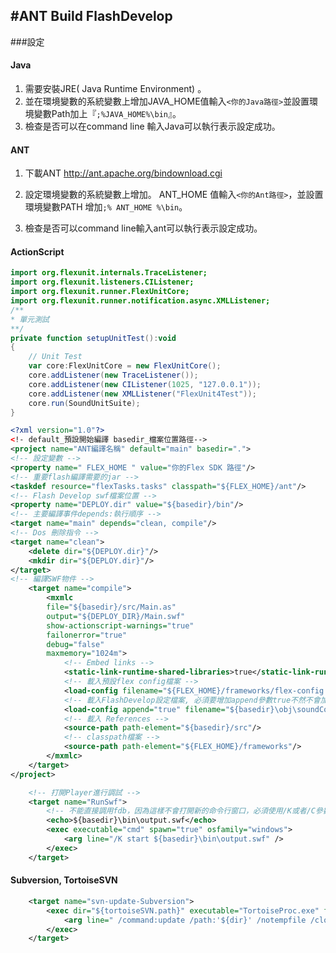 #ANT Build FlashDevelop
-----
###設定
#### Java
1.	需要安裝JRE( Java Runtime Environment) 。
2.	並在環境變數的系統變數上增加JAVA_HOME值輸入`<你的Java路徑>`並設置環境變數Path加上『`;%JAVA_HOME%\bin`』。
3.	檢查是否可以在command line 輸入Java可以執行表示設定成功。

#### ANT
1.	下載ANT http://ant.apache.org/bindownload.cgi

2.	設定環境變數的系統變數上增加。
ANT_HOME 值輸入`<你的Ant路徑>`，並設置環境變數PATH 增加`;% ANT_HOME %\bin`。
3.	檢查是否可以command line輸入ant可以執行表示設定成功。

#### ActionScript
```actionscript
import org.flexunit.internals.TraceListener;
import org.flexunit.listeners.CIListener;
import org.flexunit.runner.FlexUnitCore;
import org.flexunit.runner.notification.async.XMLListener;
/**
* 單元測試
**/
private function setupUnitTest():void
{
    // Unit Test
    var core:FlexUnitCore = new FlexUnitCore();
    core.addListener(new TraceListener());
    core.addListener(new CIListener(1025, "127.0.0.1")); 
    core.addListener(new XMLListener("FlexUnit4Test"));
    core.run(SoundUnitSuite);
}
```


```xml
<?xml version="1.0"?>
<!- default_預設開始編譯 basedir_檔案位置路徑-->
<project name="ANT編譯名稱" default="main" basedir=".">
<!-- 設定變數 -->
<property name=" FLEX_HOME " value="你的Flex SDK 路徑"/>
<!-- 重要flash編譯需要的jar -->
<taskdef resource="flexTasks.tasks" classpath="${FLEX_HOME}/ant"/>
<!-- Flash Develop swf檔案位置 -->
<property name="DEPLOY.dir" value="${basedir}/bin"/>
<!-- 主要編譯事件depends:執行順序 -->
<target name="main" depends="clean, compile"/>
<!-- Dos 刪除指令 -->
<target name="clean">
    <delete dir="${DEPLOY.dir}"/>
    <mkdir dir="${DEPLOY.dir}"/>
</target>
<!-- 編譯SWF物件 -->
    <target name="compile">
        <mxmlc
        file="${basedir}/src/Main.as"
        output="${DEPLOY_DIR}/Main.swf"  
        show-actionscript-warnings="true" 
        failonerror="true" 
        debug="false" 
        maxmemory="1024m">
            <!-- Embed links -->
            <static-link-runtime-shared-libraries>true</static-link-runtime-shared-libraries>
            <!-- 載入預設flex config檔案 -->
            <load-config filename="${FLEX_HOME}/frameworks/flex-config.xml"/>
            <!-- 載入FlashDevelop設定檔案, 必須要增加append參數true不然不會加入此設定檔案 -->
            <load-config append="true" filename="${basedir}\obj\soundConfig.xml"/>
            <!-- 載入 References -->
            <source-path path-element="${basedir}/src"/>
            <!-- classpath檔案 -->
            <source-path path-element="${FLEX_HOME}/frameworks"/>
        </mxmlc>
    </target>
</project>
```
```xml
	<!-- 打開Player進行調試 -->
	<target name="RunSwf">
		<!-- 不能直接調用fdb，因為這樣不會打開新的命令行窗口，必須使用/K或者/C參數，加上start來啟動fdb -->
		<echo>${basedir}\bin\output.swf</echo>
		<exec executable="cmd" spawn="true" osfamily="windows">
			<arg line="/K start ${basedir}\bin\output.swf" />
		</exec>
	</target>
```
#### Subversion, TortoiseSVN
```xml
	<target name="svn-update-Subversion">
		<exec dir="${tortoiseSVN.path}" executable="TortoiseProc.exe" failonerror="true">
			<arg line=" /command:update /path:'${dir}' /notempfile /closeonend:2" />
		</exec>
	</target>
```
